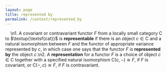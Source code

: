 ```yaml
---
layout: page
title: represented by
permalink: /context/represented_by
---
```

$\quad$\n1. A covariant or contravariant functor $F$ from a locally small category $\mathsf{C}$ to $\textup{\textsf{cat}}$ is **representable** if there is an object $c \in \mathsf{C}$ and a natural isomorphism between $F$  and the functor of appropriate variance represented by $c$, in which case one says that the functor $F$ is **represented by** the object $c$.\n2. A **representation** for a functor $F$ is a choice of object $c \in \mathsf{C}$ together with a specified natural isomorphism $\mathsf{C}(c,-) \cong F$, if $F$ is covariant, or $\mathsf{C}(-,c)\cong F$, if $F$ is contravariant.
